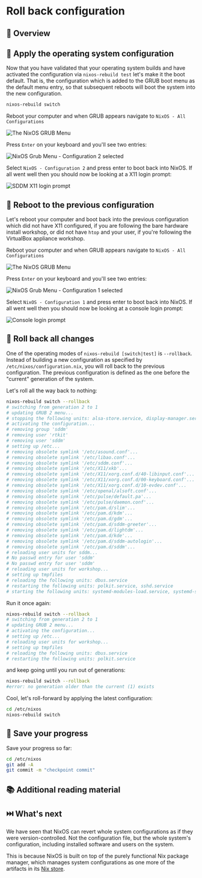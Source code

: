 # Roll back configuration

## 📖 Overview

## 🎯 Apply the operating system configuration

Now that you have validated that your operating system builds and have activated
the configuration via `nixos-rebuild test` let's make it the boot default. That
is, the configuration which is added to the GRUB boot menu as the default menu
entry, so that subsequent reboots will boot the system into the new
configuration.

```bash
nixos-rebuild switch
```

Reboot your computer and when GRUB appears navigate to `NixOS - All
Configurations`

![The NixOS GRUB Menu](grub-menu.png)

Press `Enter` on your keyboard and you'll see two entries:

![NixOS Grub Menu - Configuration 2 selected](grub-menu-two-generations-gen2-selected.png)

Select `NixOS - Configuration 2` and press enter to boot back into NixOS. If all
went well then you should now be looking at a X11 login prompt:

![SDDM X11 login prompt](sddm-login-prompt.png)

## 🎯 Reboot to the previous configuration

Let's reboot your computer and boot back into the previous configuration which
did not have X11 configured, if you are following the bare hardware install
workshop, or did not have `htop` and your user, if you're following the
VirtualBox appliance workshop.

Reboot your computer and when GRUB appears navigate to `NixOS - All
Configurations`

![The NixOS GRUB Menu](grub-menu.png)

Press `Enter` on your keyboard and you'll see two entries:

![NixOS Grub Menu - Configuration 1 selected](grub-menu-two-generations-gen1-selected.png)

Select `NixOS - Configuration 1` and press enter to boot back into NixOS. If all
went well then you should now be looking at a console login prompt:

![Console login prompt](console-login-prompt.png)

## 🎯 Roll back all changes

One of the operating modes of `nixos-rebuild [switch|test]` is `--rollback`.
Instead of building a new configuration as specified by
`/etc/nixos/configuration.nix`, you will roll back to the previous
configuration. The previous configuration is defined as the one before the
"current" generation of the system.

Let's roll all the way back to nothing:

```bash
nixos-rebuild switch --rollback
# switching from generation 2 to 1
# updating GRUB 2 menu...
# stopping the following units: alsa-store.service, display-manager.service, systemd-modules-load.service, systemd-sysctl.service, systemd-udevd-control.socket, systemd-udevd-kernel.socket, systemd-udevd.service, upower.service
# activating the configuration...
# removing group 'sddm'
# removing user 'rtkit'
# removing user 'sddm'
# setting up /etc...
# removing obsolete symlink '/etc/asound.conf'...
# removing obsolete symlink '/etc/libao.conf'...
# removing obsolete symlink '/etc/sddm.conf'...
# removing obsolete symlink '/etc/X11/xkb'...
# removing obsolete symlink '/etc/X11/xorg.conf.d/40-libinput.conf'...
# removing obsolete symlink '/etc/X11/xorg.conf.d/00-keyboard.conf'...
# removing obsolete symlink '/etc/X11/xorg.conf.d/10-evdev.conf'...
# removing obsolete symlink '/etc/openal/alsoft.conf'...
# removing obsolete symlink '/etc/pulse/default.pa'...
# removing obsolete symlink '/etc/pulse/daemon.conf'...
# removing obsolete symlink '/etc/pam.d/slim'...
# removing obsolete symlink '/etc/pam.d/kdm'...
# removing obsolete symlink '/etc/pam.d/gdm'...
# removing obsolete symlink '/etc/pam.d/sddm-greeter'...
# removing obsolete symlink '/etc/pam.d/lightdm'...
# removing obsolete symlink '/etc/pam.d/kde'...
# removing obsolete symlink '/etc/pam.d/sddm-autologin'...
# removing obsolete symlink '/etc/pam.d/sddm'...
# reloading user units for sddm...
# No passwd entry for user 'sddm'
# No passwd entry for user 'sddm'
# reloading user units for workshop...
# setting up tmpfiles
# reloading the following units: dbus.service
# restarting the following units: polkit.service, sshd.service
# starting the following units: systemd-modules-load.service, systemd-sysctl.service, systemd-udevd-control.socket, systemd-udevd-kernel.socket
```

Run it once again:

```bash
nixos-rebuild switch --rollback
# switching from generation 2 to 1
# updating GRUB 2 menu...
# activating the configuration...
# setting up /etc...
# reloading user units for workshop...
# setting up tmpfiles
# reloading the following units: dbus.service
# restarting the following units: polkit.service
```

and keep going until you run out of generations:

```bash
nixos-rebuild switch --rollback
#error: no generation older than the current (1) exists
```

Cool, let's roll-forward by applying the latest configuration:

```bash
cd /etc/nixos
nixos-rebuild switch
```

## 🎯 Save your progress

Save your progress so far:

```bash
cd /etc/nixos
git add -A
git commit -m "checkpoint commit"
```

## 📚 Additional reading material

## ⏭️ What's next

We have seen that NixOS can revert whole system configurations as if they were
version-controlled. Not the configuration file, but the whole system's
configuration, including installed software and users on the system.

This is because NixOS is built on top of the purely functional Nix package
manager, which manages system configurations as one more of the artifacts in its
[Nix store].

<!-- in-line links -->
[fhs-standard]: https://en.wikipedia.org/wiki/Filesystem_Hierarchy_Standard
[Nix store]: ../05-introducing-the-nixstore/README.md